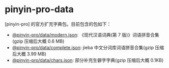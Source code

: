 # pinyin-pro-data

[pinyin-pro] 的官方扩充字典包。目前包含的包如下：

- [@pinyin-pro/data/modern.json](https://github.com/chinese-data/pinyin-pro-data/blob/main/packages/pinyin-pro-data/modern.json): 《现代汉语词典(第 7 版)》词语拼音合集(gzip 压缩后大概 0.6 MB)
- [@pinyin-pro/data/complete.json](https://github.com/chinese-data/pinyin-pro-data/blob/main/packages/pinyin-pro-data/complete.json): jieba 中文分词库词语拼音合集(gzip 压缩后大概 3.99 MB)
- [@pinyin-pro/data/chars.json](https://github.com/chinese-data/pinyin-pro-data/blob/main/packages/pinyin-pro-data/chars.json): 部分补充生僻字字典(gzip 压缩后大概 0.1KB)
